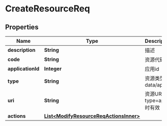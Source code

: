 

# CreateResourceReq


## Properties

| Name | Type | Description | Notes |
|------------ | ------------- | ------------- | -------------|
|**description** | **String** | 描述 |  [optional] |
|**code** | **String** | 资源代码 |  |
|**applicationId** | **Integer** | 应用id |  |
|**type** | **String** | 资源类型，data/api/ui |  |
|**uri** | **String** | 资源URI, 当type&#x3D;api/ui 时有效 |  [optional] |
|**actions** | [**List&lt;ModifyResourceReqActionsInner&gt;**](ModifyResourceReqActionsInner.md) |  |  [optional] |




